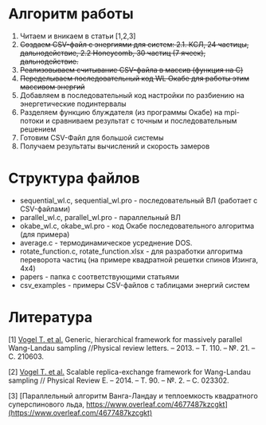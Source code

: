 # Алгоритм работы

1. Читаем и вникаем в статьи \[1,2,3\]
2. ~~Создаем CSV-файл с энергиями для систем: 2.1. КСЛ, 24 частицы, дальнодействие, 2.2 Honeycomb, 30 частиц (7 ячеек), дальнодействие.~~
3. ~~Реализовываем считывание CSV-файла в массив (функция на C)~~
4. ~~Переделываем последовательный код WL Окабе для работы этим массивом энергий~~
5. Добавляем в последовательный код настройки по разбиению на энергетические подинтервалы
6. Разделяем функцию блуждателя (из программы Окабе) на mpi-потоки и сравниваем результат с точным и последовательным решением
7. Готовим CSV-Файл для большой системы
8. Получаем результаты вычислений и скорость замеров

# Структура файлов

* sequential_wl.c, sequential_wl.pro - последовательный ВЛ (работает с CSV-файлами)
* parallel_wl.c, parallel_wl.pro - параллельный ВЛ
* okabe_wl.c, okabe_wl.pro - код Окабе последовательного алгоритма (для примера)
* average.c - термодинамическое усреднение DOS.
* rotate_function.c, rotate_function.xlsx - для разработки алгоритма переворота частиц (на примере квадратной решетки спинов Изинга, 4x4)
* papers - папка с соответствующими статьями
* csv_examples - примеры CSV-файлов с таблицами энергий систем


# Литература

\[1\] [Vogel T. et al.](papers/base_parallel_brief.pdf) Generic, 
hierarchical framework for massively parallel Wang-Landau 
sampling //Physical review letters. – 2013. – Т. 110. – №. 21. – С. 210603.

\[2\] [Vogel T. et al.](papers/base_parallel_full.pdf) Scalable replica-exchange 
framework for Wang-Landau sampling //
Physical Review E. – 2014. – Т. 90. – №. 2. – С. 023302.

\[3\] [Параллельный алгоритм Ванга-Ландау и теплоемкость 
квадратного суперспинового льда, https://www.overleaf.com/4677487kzcgkt](https://www.overleaf.com/4677487kzcgkt)